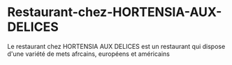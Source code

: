 # Restaurant-chez-HORTENSIA-AUX-DELICES
Le restaurant chez HORTENSIA AUX DELICES est un restaurant qui dispose d'une variété de mets afrcains, européens et américains
